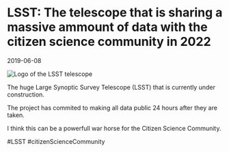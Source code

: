 # LSST: The telescope that is sharing a massive ammount of data with the citizen science community in 2022

2019-06-08

![Logo of the LSST telescope]({{BASE_IMG}}logo/LSST.png)

The huge Large Synoptic Survey Telescope (LSST) that is currently under construction.

The project has commited to making all data public 24 hours after they are taken.

I think this can be a powerfull war horse for the Citizen Science Community.

#LSST #citizenScienceCommunity
